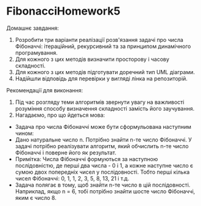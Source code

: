# FibonacciHomework5

Домашнє завдання:
1. Розробити три варіанти реалізації розв'язання задачі про числа Фібоначчі: ітераційний, рекурсивний та за принципом динамічного програмування.
2. Для кожного з цих методів визначити просторову і часову складності.
3. Для кожного з цих методів підготувати доречний тип UML діаграми.
4. Надійшли відповідь для перевірки у вигляді лінка на репозиторій.

Рекомендації для виконання:
1. Під час розгляду теми алгоритмів звернути увагу на важливості розуміння способу визначення складності замість його заучування.
2. Нагадаємо, про що йдеться мова:
  - Задача про числа Фібоначчі може бути сформульована наступним чином:
  - Дано натуральне число n. Потрібно знайти n-те число Фібоначчі. У задачі потрібно реалізувати алгоритм, який обчислить n-те число Фібоначчі і поверне його як результат.
  - Примітка: Числа Фібоначчі формуються за наступною послідовністю, де перші два числа - 0 і 1, а кожне наступне число є сумою двох попередніх чисел у послідовності. Тобто перші кілька чисел Фібоначчі: 0, 1, 1, 2,   3, 5, 8, 13, 21 і т.д.
  - Задача полягає в тому, щоб знайти n-те число в цій послідовності. Наприклад, якщо n = 6, тобі потрібно знайти шосте число Фібоначчі, яким є число 8.
